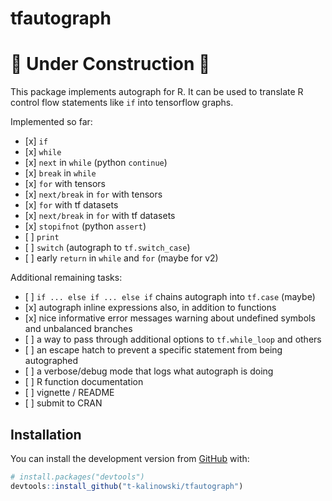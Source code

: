
<!-- README.md is generated from README.Rmd. Please edit that file -->

# tfautograph

# :construction: **Under Construction** :construction:

<!-- badges: start -->

<!-- badges: end -->

This package implements autograph for R. It can be used to translate R
control flow statements like `if` into tensorflow graphs.

Implemented so far:

  - \[x\] `if`
  - \[x\] `while`
  - \[x\] `next` in `while` (python `continue`)
  - \[x\] `break` in `while`
  - \[x\] `for` with tensors
  - \[x\] `next/break` in `for` with tensors
  - \[x\] `for` with tf datasets
  - \[x\] `next/break` in `for` with tf datasets
  - \[x\] `stopifnot` (python `assert`)
  - \[ \] `print`
  - \[ \] `switch` (autograph to `tf.switch_case`)
  - \[ \] early `return` in `while` and `for` (maybe for v2)

Additional remaining tasks:

  - \[ \] `if ... else if ... else if` chains autograph into `tf.case`
    (maybe)
  - \[x\] autograph inline expressions also, in addition to functions
  - \[x\] nice informative error messages warning about undefined
    symbols and unbalanced branches
  - \[ \] a way to pass through additional options to `tf.while_loop`
    and others
  - \[ \] an escape hatch to prevent a specific statement from being
    autographed
  - \[ \] a verbose/debug mode that logs what autograph is doing
  - \[ \] R function documentation
  - \[ \] vignette / README
  - \[ \] submit to CRAN

## Installation

You can install the development version from
[GitHub](https://github.com/) with:

``` r
# install.packages("devtools")
devtools::install_github("t-kalinowski/tfautograph")
```
